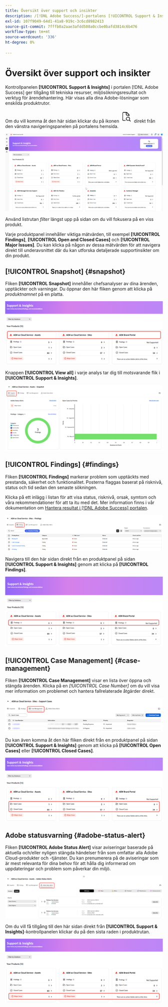 ```yaml
---
title: Översikt över support och insikter
description: /[!DNL Adobe Success/]-portalens [!UICONTROL Support & Insights]-kontrollpanel ger åtkomst till tekniska resurser, miljösökningsresultat och ärendehanteringsverktyg.
exl-id: 107f9049-64d1-41a8-919c-3c6cd8982413
source-git-commit: 7fffb0a2aae3afdd508a0ccbe0bafd3814c6b476
workflow-type: tm+mt
source-wordcount: '336'
ht-degree: 0%

---
```


# Översikt över support och insikter

Kontrollpanelen **[!UICONTROL Support & Insights]** i portalen [!DNL Adobe Success] ger tillgång till tekniska resurser, miljösökningsresultat och verktyg för ärendehantering. Här visas alla dina Adobe-lösningar som enskilda produktrutor.

Om du vill komma åt den här sidan klickar du på ikonen ![support-and-insights-icon](/help/adobe-success-portal/assets/support-and-insight-icon.png) direkt från den vänstra navigeringspanelen på portalens hemsida.

![support-and-insights-landing-page](/help/adobe-success-portal/assets/support-and-insights-landing-page.png)

Använd listrutan *filter* längst upp på sidan om du vill fokusera på en viss produkt.

Varje produktpanel innehåller viktiga mätvärden, till exempel **[!UICONTROL Findings]**, **[!UICONTROL Open and Closed Cases]** och **[!UICONTROL Major Issues]**. Du kan klicka på någon av dessa mätvärden för att navigera direkt till underavsnittet där du kan utforska detaljerade supportinsikter om din produkt.

## [!UICONTROL Snapshot] {#snapshot}

Fliken **[!UICONTROL Snapshot]** innehåller chefsanalyser av dina ärenden, upptäckter och varningar. Du öppnar den här fliken genom att klicka på *produktnamnet* på en platta.

![snapshot-from-support-and-insights-card](/help/adobe-success-portal/assets/snapshot-from-support-insights-card.png)

Knappen **[!UICONTROL View all]** i varje analys tar dig till motsvarande flik i **[!UICONTROL Support & Insights]**.

![snapshot-tab](/help/adobe-success-portal/assets/snapshot-tab-support-and-insights.png)

## [!UICONTROL Findings] {#findings}

Fliken **[!UICONTROL Findings]** markerar problem som upptäckts med prestanda, säkerhet och funktionalitet. Posterna flaggas baserat på risknivå, status och tid sedan den senaste sökningen.

Klicka på ett inlägg i listan för att visa status, risknivå, orsak, symtom och våra rekommendationer för att ta itu med det. Mer information finns i vår dokumentation om [Hantera resultat i [!DNL Adobe Success] portalen](/help/adobe-success-portal/technical-persona/support-and-insights/manage-findings-adobe-success-portal.md).

![finding-tab](/help/adobe-success-portal/assets/findings-tab-support-and-insights.png)

Navigera till den här sidan direkt från en produktpanel på sidan **[!UICONTROL Support & Insights]** genom att klicka på **[!UICONTROL Findings]**.

![finding-from-support-and-insights-card](/help/adobe-success-portal/assets/findings-from-support-and-insights-card.png)

## [!UICONTROL Case Management] {#case-management}

Fliken **[!UICONTROL Case Management]** visar en lista över öppna och stängda ärenden. Klicka på en *[!UICONTROL Case Number]* om du vill visa mer information om problemet och hantera fallrelaterade åtgärder direkt.

![case-management-tab](/help/adobe-success-portal/assets/case-management-tab-support-and-insights.png)

Du kan även komma åt den här fliken direkt från en produktpanel på sidan **[!UICONTROL Support & Insights]** genom att klicka på **[!UICONTROL Open Cases]** eller **[!UICONTROL Closed Cases]**.

![case-management-from-support-and-insights-card](/help/adobe-success-portal/assets/case-management-from-support-insights-card.png)

## Adobe statusvarning {#adobe-status-alert}

Fliken **[!UICONTROL Adobe Status Alert]** visar aviseringar baserade på aktuella och/eller nyligen stängda händelser från som omfattar alla Adobe Cloud-produkter och -tjänster. Du kan prenumerera på de aviseringar som är mest relevanta för dina behov för att hålla dig informerad om uppdateringar och problem som påverkar din miljö.

![adobe-status-alert-tab](/help/adobe-success-portal/assets/status-alert-tab-support-and-insights.png)

Om du vill få tillgång till den här sidan direkt från **[!UICONTROL Support & Insights]**-kontrollpanelen klickar du på den sista raden i produktrutan.

![adobe-status-alert-support-and-insights-card](/help/adobe-success-portal/assets/status-alerts-from-support-insights-card.png)
